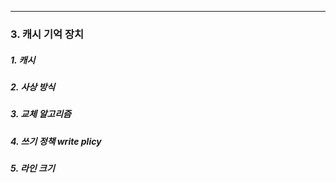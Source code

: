 
---
### 3. 캐시 기억 장치 
##### 1. 캐시 

##### 2. 사상 방식

##### 3. 교체 알고리즘

##### 4. 쓰기 정책 write plicy

##### 5. 라인 크기